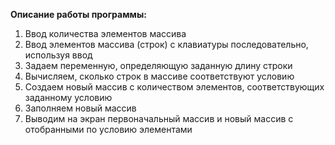 **Описание работы программы:**

1. Ввод количества элементов массива
2. Ввод элементов массива (строк) с клавиатуры последовательно, используя ввод
3. Задаем переменную, определяющую заданную длину строки
4. Вычисляем, сколько строк в массиве соответствуют условию
5. Создаем новый массив с количеством элементов, соответствующих заданному условию
6. Заполняем новый массив
7. Выводим на экран первоначальный массив и новый массив с отобранными по условию элементами